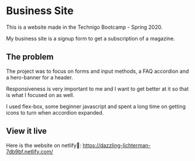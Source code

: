 # Business Site

This is a website made in the Technigo Bootcamp - Spring 2020.

My business site is a signup form to get a subscription of a magazine.


## The problem

The project was to focus on forms and input methods, a FAQ accordion and a hero-banner for a header. 

Responsiveness is very important to me and I want to get better at it so that is what I focused on as well. 

I used flex-box, some beginner javascript and spent a long time on getting icons to turn when accordion expanded. 


## View it live

Here is the website on netlify🖤:
https://dazzling-lichterman-7db9bf.netlify.com/

